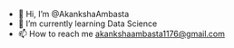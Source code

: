 - 👋 Hi, I’m @AkankshaAmbasta
- 🌱 I’m currently learning Data Science
- 📫 How to reach me akankshaambasta1176@gmail.com

<!---
AkankshaAmbasta/AkankshaAmbasta is a ✨ special ✨ repository because its `README.md` (this file) appears on your GitHub profile.
You can click the Preview link to take a look at your changes.
--->

